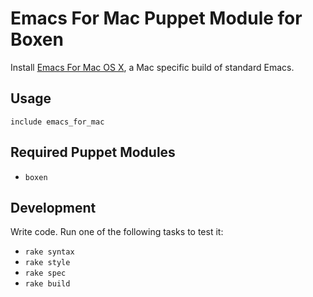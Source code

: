 # Emacs For Mac Puppet Module for Boxen

Install [Emacs For Mac OS X](http://emacsformacosx.com/), a Mac specific build of standard Emacs.
## Usage

```puppet
include emacs_for_mac
```

## Required Puppet Modules

* `boxen`

## Development

Write code. Run one of the following tasks to test it:
* `rake syntax`
* `rake style`
* `rake spec`
* `rake build`
